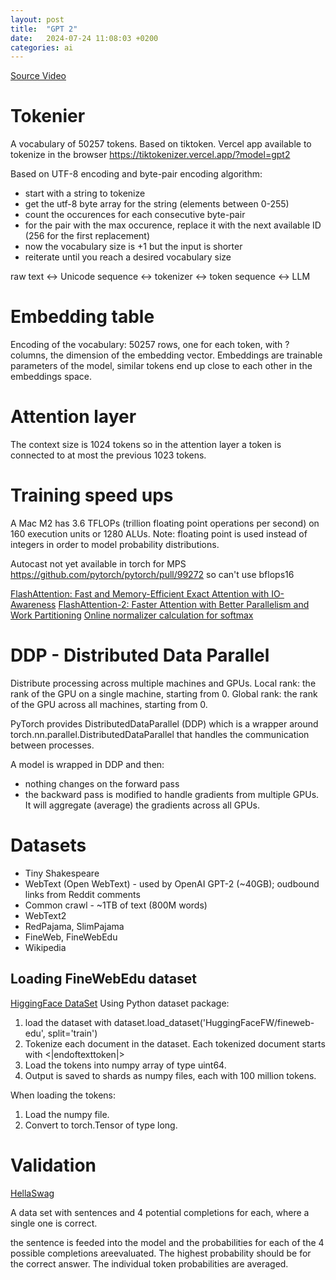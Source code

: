 ```yaml
---
layout: post
title:  "GPT 2"
date:   2024-07-24 11:08:03 +0200
categories: ai
---
```


[Source Video](https://www.youtube.com/watch?v=l8pRSuU81PU)

# Tokenier

A vocabulary of 50257 tokens.
Based on tiktoken.
Vercel app available to tokenize in the browser https://tiktokenizer.vercel.app/?model=gpt2

Based on UTF-8 encoding and byte-pair encoding algorithm:
* start with a string to tokenize
* get the utf-8 byte array for the string (elements between 0-255)
* count the occurences for each consecutive byte-pair
* for the pair with the max occurence, replace it with the next available ID (256 for the first replacement)
* now the vocabulary size is +1 but the input is shorter
* reiterate until you reach a desired vocabulary size

raw text <-> Unicode sequence <-> tokenizer <-> token sequence <-> LLM


# Embedding table

Encoding of the vocabulary: 50257 rows, one for each token, with ? columns, the dimension of the embedding vector.
Embeddings are trainable parameters of the model, similar tokens end up close to each other in the embeddings space.

# Attention layer

The context size is 1024 tokens so in the attention layer a token is connected to at most the previous 1023 tokens.

# Training speed ups

A Mac M2 has 3.6 TFLOPs (trillion floating point operations per second) on 160 execution units or 1280 ALUs.
Note: floating point is used instead of integers in order to model probability distributions.

Autocast not yet available in torch for MPS https://github.com/pytorch/pytorch/pull/99272 so can't use bflops16

[FlashAttention: Fast and Memory-Efficient Exact Attention with IO-Awareness](https://arxiv.org/pdf/2205.14135)
[FlashAttention-2: Faster Attention with Better Parallelism and Work Partitioning](https://arxiv.org/pdf/2307.08691)
[Online normalizer calculation for softmax](https://arxiv.org/pdf/1805.02867)

# DDP - Distributed Data Parallel

Distribute processing across multiple machines and GPUs.
Local rank: the rank of the GPU on a single machine, starting from 0.
Global rank: the rank of the GPU across all machines, starting from 0.

PyTorch provides DistributedDataParallel (DDP) which is a wrapper around torch.nn.parallel.DistributedDataParallel that handles the communication between processes.

A model is wrapped in DDP and then:
 - nothing changes on the forward pass
 - the backward pass is modified to handle gradients from multiple GPUs. It will aggregate (average) the gradients across all GPUs.

# Datasets

* Tiny Shakespeare
* WebText (Open WebText) - used  by OpenAI GPT-2 (~40GB); oudbound links from Reddit comments
* Common crawl - ~1TB of text (800M words)
* WebText2
* RedPajama, SlimPajama
* FineWeb, FineWebEdu
* Wikipedia

## Loading FineWebEdu dataset

[HiggingFace DataSet](https://huggingface.co/datasets/HuggingFaceFW/fineweb-edu)
Using Python dataset package:

1. load the dataset with dataset.load_dataset('HuggingFaceFW/fineweb-edu', split='train')
2. Tokenize each document in the dataset. Each tokenized document starts with <|endoftexttoken|> 
3. Load the tokens into numpy array of type uint64.
4. Output is saved to shards as numpy files, each with 100 million tokens.

When loading the tokens:
1. Load the numpy file.
2. Convert to torch.Tensor of type long.

# Validation

[HellaSwag](https://arxiv.org/abs/1905.07830)

A data set with sentences and 4 potential completions for each, where a single one is correct.

the sentence is feeded into the model and the probabilities for each of the 4 possible completions areevaluated. The highest probability should be for the correct answer. The individual token probabilities are averaged.
